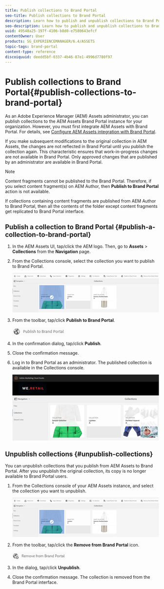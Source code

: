 ```yaml
---
title: Publish collections to Brand Portal
seo-title: Publish collections to Brand Portal
description: Learn how to publish and unpublish collections to Brand Portal.
seo-description: Learn how to publish and unpublish collections to Brand Portal.
uuid: 49548a25-197f-4106-b8d0-e7580643efcf
contentOwner: User
products: SG_EXPERIENCEMANAGER/6.4/ASSETS
topic-tags: brand-portal
content-type: reference
discoiquuid: deedd5bf-0337-4b46-87e1-4996d7780f97
---
```


# Publish collections to Brand Portal{#publish-collections-to-brand-portal}

As an Adobe Experience Manager (AEM) Assets administrator, you can publish collections to the AEM Assets Brand Portal instance for your organization. However, you must first integrate AEM Assets with Brand Portal. For details, see [Configure AEM Assets integration with Brand Portal](brand-portal-configuring-integration.md).

If you make subsequent modifications to the original collection in AEM Assets, the changes are not reflected in Brand Portal until you publish the collection again. This characteristic ensures that work-in-progress changes are not available in Brand Portal. Only approved changes that are published by an administrator are available in Brand Portal.

>[!NOTE]
>
>Content fragments cannot be published to the Brand Portal. Therefore, if you select content fragment(s) on AEM Author, then **Publish to Brand Portal** action is not available.
>
>If collections containing content fragments are published from AEM Author to Brand Portal, then all the contents of the folder except content fragments get replicated to Brand Portal interface.

## Publish a collection to Brand Portal {#publish-a-collection-to-brand-portal}

1. In the AEM Assets UI, tap/click the AEM logo. Then, go to **Assets** &gt; **Collections** from the **Navigation** page.
1. From the Collections console, select the collection you want to publish to Brand Portal.

   ![](assets/select_collection.png)

1. From the toolbar, tap/click **Publish to Brand Portal**.

   ![](assets/publish_to_bp_icon.png)

1. In the confirmation dialog, tap/click **Publish**.
1. Close the confirmation message. 
1. Log in to Brand Portal as an administrator. The published collection is available in the Collections console.

   ![](assets/published_collection.png)

## Unpublish collections {#unpublish-collections}

You can unpublish collections that you publish from AEM Assets to Brand Portal. After you unpublish the original collection, its copy is no longer available to Brand Portal users.

1. From the Collections console of your AEM Assets instance, and select the collection you want to unpublish.

   ![](assets/select_collection-1.png)

1. From the toolbar, tap/click the **Remove from Brand Portal** icon.

   ![](assets/remove_from_bp_icon.png)

1. In the dialog, tap/click **Unpublish**.
1. Close the confirmation message. The collection is removed from the Brand Portal interface.

